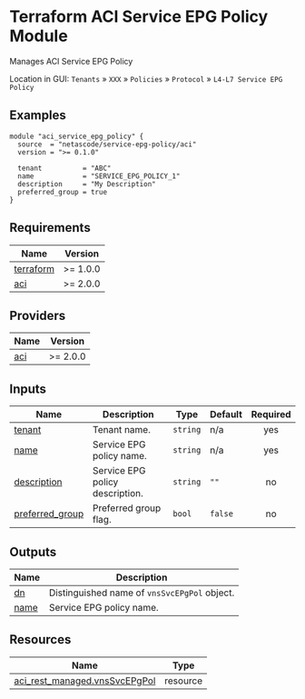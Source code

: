 <!-- BEGIN_TF_DOCS -->
# Terraform ACI Service EPG Policy Module

Manages ACI Service EPG Policy

Location in GUI:
`Tenants` » `XXX` » `Policies` » `Protocol` » `L4-L7 Service EPG Policy`

## Examples

```hcl
module "aci_service_epg_policy" {
  source  = "netascode/service-epg-policy/aci"
  version = ">= 0.1.0"

  tenant          = "ABC"
  name            = "SERVICE_EPG_POLICY_1"
  description     = "My Description"
  preferred_group = true
}
```

## Requirements

| Name | Version |
|------|---------|
| <a name="requirement_terraform"></a> [terraform](#requirement\_terraform) | >= 1.0.0 |
| <a name="requirement_aci"></a> [aci](#requirement\_aci) | >= 2.0.0 |

## Providers

| Name | Version |
|------|---------|
| <a name="provider_aci"></a> [aci](#provider\_aci) | >= 2.0.0 |

## Inputs

| Name | Description | Type | Default | Required |
|------|-------------|------|---------|:--------:|
| <a name="input_tenant"></a> [tenant](#input\_tenant) | Tenant name. | `string` | n/a | yes |
| <a name="input_name"></a> [name](#input\_name) | Service EPG policy name. | `string` | n/a | yes |
| <a name="input_description"></a> [description](#input\_description) | Service EPG policy description. | `string` | `""` | no |
| <a name="input_preferred_group"></a> [preferred\_group](#input\_preferred\_group) | Preferred group flag. | `bool` | `false` | no |

## Outputs

| Name | Description |
|------|-------------|
| <a name="output_dn"></a> [dn](#output\_dn) | Distinguished name of `vnsSvcEPgPol` object. |
| <a name="output_name"></a> [name](#output\_name) | Service EPG policy name. |

## Resources

| Name | Type |
|------|------|
| [aci_rest_managed.vnsSvcEPgPol](https://registry.terraform.io/providers/CiscoDevNet/aci/latest/docs/resources/rest_managed) | resource |
<!-- END_TF_DOCS -->